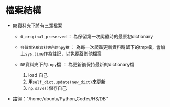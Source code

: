 # 檔案結構

* `DB`資料夾下將有三類檔案

    * `0_original_preserved` ： 為保留第一次爬蟲時的最原初dictionary
    
    * `各職業名稱資料夾內的npy檔` ： 為每一次爬蟲更新資料時留下的tmp檔，會加上`sys.time`作為註記，以免覆蓋其他檔案
    
    * `DB`資料夾下的`.npy`檔 ： 為更新後保持最新的dictionary檔
    
        1. load 自己
        2. 用`self_dict.update(new_dict)`來更新
        3. `np.save()`儲存自己
        
* 路徑："/home/ubuntu/Python_Codes/HS/DB"